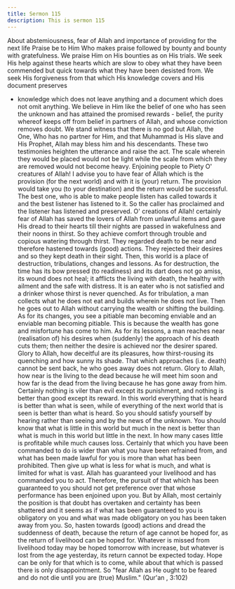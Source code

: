 ```yaml
---
title: Sermon 115
description: This is sermon 115
---
```


About abstemiousness, fear of Allah and importance of providing for
the next life
Praise be to Him Who makes praise followed by bounty and bounty with gratefulness. We
praise Him on His bounties as on His trials. We seek His help against these hearts which are
slow to obey what they have been commended but quick towards what they have been
desisted from.
We seek His forgiveness from that which His knowledge covers and His document preserves
- knowledge which does not leave anything and a document which does not omit anything.
We believe in Him like the belief of one who has seen the unknown and has attained the
promised rewards - belief, the purity whereof keeps off from belief in partners of Allah, and
whose conviction removes doubt.
We stand witness that there is no god but Allah, the One, Who has no partner for Him, and
that Muhammad is His slave and His Prophet, Allah may bless him and his descendants.
These two testimonies heighten the utterance and raise the act. The scale wherein they would
be placed would not be light while the scale from which they are removed would not become
heavy.
Enjoining people to Piety
O' creatures of Allah! I advise you to have fear of Allah which is the provision (for the next
world) and with it is (your) return. The provision would take you (to your destination) and the
return would be successful. The best one, who is able to make people listen has called
towards it and the best listener has listened to it. So the caller has proclaimed and the listener
has listened and preserved.
O' creations of Allah! certainly fear of Allah has saved the lovers of Allah from unlawful
items and gave His dread to their hearts till their nights are passed in wakefulness and their
noons in thirst. So they achieve comfort through trouble and copious watering through thirst.
They regarded death to be near and therefore hastened towards (good) actions. They rejected
their desires and so they kept death in their sight.
Then, this world is a place of destruction, tribulations, changes and lessons. As for
destruction, the time has its bow pressed (to readiness) and its dart does not go amiss, its
wound does not heal; it afflicts the living with death, the healthy with ailment and the safe
with distress.
It is an eater who is not satisfied and a drinker whose thirst is never quenched. As for
tribulation, a man collects what he does not eat and builds wherein he does not live. Then he
goes out to Allah without carrying the wealth or shifting the building.
As for its changes, you see a pitiable man becoming enviable and an enviable man becoming
pitiable. This is because the wealth has gone and misfortune has come to him.
As for its lessons, a man reaches near (realisation of) his desires when (suddenly) the
approach of his death cuts them; then neither the desire is achieved nor the desirer spared.
Glory to Allah, how deceitful are its pleasures, how thirst-rousing its quenching and how
sunny its shade.
That which approaches (i.e. death) cannot be sent back, he who goes away does not return.
Glory to Allah, how near is the living to the dead because he will meet him soon and how far
is the dead from the living because he has gone away from him.
Certainly nothing is viler than evil except its punishment, and nothing is better than good
except its reward. In this world everything that is heard is better than what is seen, while of
everything of the next world that is seen is better than what is heard.
So you should satisfy yourself by hearing rather than seeing and by the news of the unknown.
You should know that what is little in this world but much in the next is better than what is
much in this world but little in the next. In how many cases little is profitable while much
causes loss.
Certainly that which you have been commanded to do is wider than what you have been
refrained from, and what has been made lawful for you is more than what has been
prohibited. Then give up what is less for what is much, and what is limited for what is vast.
Allah has guaranteed your livelihood and has commanded you to act. Therefore, the pursuit of
that which has been guaranteed to you should not get preference over that whose performance
has been enjoined upon you.
But by Allah, most certainly the position is that doubt has overtaken and certainty has been
shattered and it seems as if what has been guaranteed to you is obligatory on you and what
was made obligatory on you has been taken away from you. So, hasten towards (good)
actions and dread the suddenness of death, because the return of age cannot be hoped for, as
the return of livelihood can be hoped for.
Whatever is missed from livelihood today may be hoped tomorrow with increase, but
whatever is lost from the age yesterday, its return cannot be expected today.
Hope can be only for that which is to come, while about that which is passed there is only
disappointment. So "fear Allah as He ought to be feared and do not die until you are (true)
Muslim." (Qur'an , 3:102)